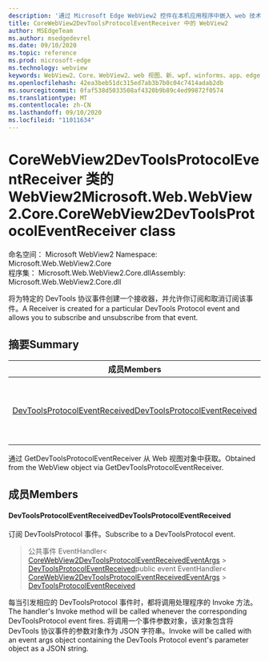 ```yaml
---
description: '通过 Microsoft Edge WebView2 控件在本机应用程序中嵌入 web 技术 (HTML、CSS 和 JavaScript) '
title: CoreWebView2DevToolsProtocolEventReceiver 中的 WebView2
author: MSEdgeTeam
ms.author: msedgedevrel
ms.date: 09/10/2020
ms.topic: reference
ms.prod: microsoft-edge
ms.technology: webview
keywords: WebView2、Core、WebView2、web 视图、新、wpf、winforms、app、edge、CoreWebView2、CoreWebView2Controller、浏览器控件、边缘 html、、浏览器控件、边缘 html、WebView2
ms.openlocfilehash: 42ea3beb51dc315ed7ab3b7b0c04c7414adab2db
ms.sourcegitcommit: 0faf538d5033508af4320b9b89c4ed99872f0574
ms.translationtype: MT
ms.contentlocale: zh-CN
ms.lasthandoff: 09/10/2020
ms.locfileid: "11011634"
---
```

# <span data-ttu-id="2d773-104">CoreWebView2DevToolsProtocolEventReceiver 类的 WebView2</span><span class="sxs-lookup"><span data-stu-id="2d773-104">Microsoft.Web.WebView2.Core.CoreWebView2DevToolsProtocolEventReceiver class</span></span> 

<span data-ttu-id="2d773-105">命名空间： Microsoft WebView2 </span><span class="sxs-lookup"><span data-stu-id="2d773-105">Namespace: Microsoft.Web.WebView2.Core</span></span>\
<span data-ttu-id="2d773-106">程序集： Microsoft.Web.WebView2.Core.dll</span><span class="sxs-lookup"><span data-stu-id="2d773-106">Assembly: Microsoft.Web.WebView2.Core.dll</span></span>

<span data-ttu-id="2d773-107">将为特定的 DevTools 协议事件创建一个接收器，并允许你订阅和取消订阅该事件。</span><span class="sxs-lookup"><span data-stu-id="2d773-107">A Receiver is created for a particular DevTools Protocol event and allows you to subscribe and unsubscribe from that event.</span></span>

## <span data-ttu-id="2d773-108">摘要</span><span class="sxs-lookup"><span data-stu-id="2d773-108">Summary</span></span>

 <span data-ttu-id="2d773-109">成员</span><span class="sxs-lookup"><span data-stu-id="2d773-109">Members</span></span>                        | <span data-ttu-id="2d773-110">描述</span><span class="sxs-lookup"><span data-stu-id="2d773-110">Descriptions</span></span>
--------------------------------|---------------------------------------------
[<span data-ttu-id="2d773-111">DevToolsProtocolEventReceived</span><span class="sxs-lookup"><span data-stu-id="2d773-111">DevToolsProtocolEventReceived</span></span>](#devtoolsprotocoleventreceived) | <span data-ttu-id="2d773-112">订阅 DevToolsProtocol 事件。</span><span class="sxs-lookup"><span data-stu-id="2d773-112">Subscribe to a DevToolsProtocol event.</span></span>

<span data-ttu-id="2d773-113">通过 GetDevToolsProtocolEventReceiver 从 Web 视图对象中获取。</span><span class="sxs-lookup"><span data-stu-id="2d773-113">Obtained from the WebView object via GetDevToolsProtocolEventReceiver.</span></span>

## <span data-ttu-id="2d773-114">成员</span><span class="sxs-lookup"><span data-stu-id="2d773-114">Members</span></span>

#### <span data-ttu-id="2d773-115">DevToolsProtocolEventReceived</span><span class="sxs-lookup"><span data-stu-id="2d773-115">DevToolsProtocolEventReceived</span></span> 

<span data-ttu-id="2d773-116">订阅 DevToolsProtocol 事件。</span><span class="sxs-lookup"><span data-stu-id="2d773-116">Subscribe to a DevToolsProtocol event.</span></span>

> <span data-ttu-id="2d773-117">公共事件 EventHandler< [CoreWebView2DevToolsProtocolEventReceivedEventArgs](microsoft-web-webview2-core-corewebview2devtoolsprotocoleventreceivedeventargs.md)  >  [DevToolsProtocolEventReceived](#devtoolsprotocoleventreceived)</span><span class="sxs-lookup"><span data-stu-id="2d773-117">public event EventHandler< [CoreWebView2DevToolsProtocolEventReceivedEventArgs](microsoft-web-webview2-core-corewebview2devtoolsprotocoleventreceivedeventargs.md) > [DevToolsProtocolEventReceived](#devtoolsprotocoleventreceived)</span></span>

<span data-ttu-id="2d773-118">每当引发相应的 DevToolsProtocol 事件时，都将调用处理程序的 Invoke 方法。</span><span class="sxs-lookup"><span data-stu-id="2d773-118">The handler's Invoke method will be called whenever the corresponding DevToolsProtocol event fires.</span></span> <span data-ttu-id="2d773-119">将调用一个事件参数对象，该对象包含将 DevTools 协议事件的参数对象作为 JSON 字符串。</span><span class="sxs-lookup"><span data-stu-id="2d773-119">Invoke will be called with an event args object containing the DevTools Protocol event's parameter object as a JSON string.</span></span>

